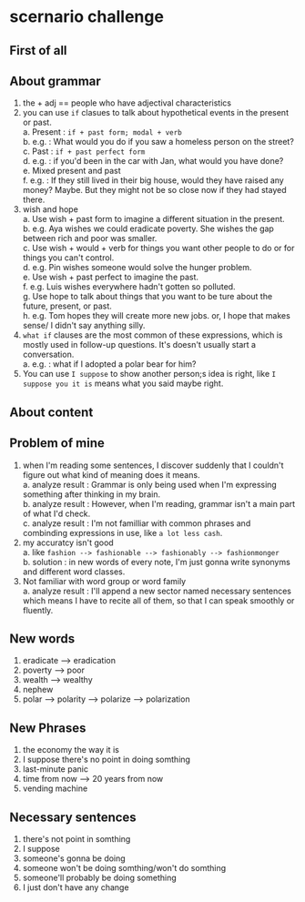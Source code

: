 # scernario challenge

## First of all

## About grammar

1. the + adj == people who have adjectival characteristics
2. you can use `if` clasues to talk about hypothetical events in the present or past.  
    a. Present : `if + past form; modal + verb`  
    b. e.g. : What would you do if you saw a homeless person on the street?  
    c. Past : `if + past perfect form`  
    d. e.g. : if you'd been in the car with Jan, what would you have done?  
    e. Mixed present and past  
    f. e.g. : If they still lived in their big house, would they have raised any money? Maybe. But they might not be so close now if they had stayed there.  
3. wish and hope  
    a. Use wish + past form to imagine a different situation in the present.  
    b. e.g. Aya wishes we could eradicate poverty. She wishes the gap between rich and poor was smaller.  
    c. Use wish + would + verb for things you want other people to do or for things you can't control.  
    d. e.g. Pin wishes someone would solve the hunger problem.  
    e. Use wish + past perfect to imagine the past.  
    f. e.g. Luis wishes everywhere hadn't gotten so polluted.  
    g. Use hope to talk about things that you want to be ture about the future, present, or past.  
    h. e.g. Tom hopes they will create more new jobs. or, I hope that makes sense/ I didn't say anything silly.  
4. `what if` clauses are the most common of these expressions, which is mostly used in follow-up questions. It's doesn't usually start a conversation.  
    a. e.g. : what if I adopted a polar bear for him?  
5. You can use `I suppose` to show another person;s idea is right, like `I suppose you it is` means what you said maybe right.  

## About content

## Problem of mine  

1. when I'm reading some sentences, I discover suddenly that I couldn't figure out what kind of meaning does it means.  
    a. analyze result : Grammar is only being used when I'm expressing something after thinking in my brain.  
    b. analyze result : However, when I'm reading, grammar isn't a main part of what I'd check.  
    c. analyze result : I'm not familliar with common phrases and combinding expressions in use, like `a lot less cash`.  
2. my accuratcy isn't good  
    a. like `fashion --> fashionable --> fashionably --> fashionmonger`  
    b. solution : in new words of every note, I'm just gonna write synonyms and different word classes.  
3. Not familiar with word group or word family  
    a. analyze result : I'll append a new sector named necessary sentences which means I have to recite all of them, so that I can speak smoothly or fluently.  

## New words

1. eradicate --> eradication
2. poverty --> poor
3. wealth --> wealthy
4. nephew
5. polar --> polarity --> polarize --> polarization

## New Phrases

1. the economy the way it is
2. I suppose there's no point in doing somthing
3. last-minute panic
4. time from now --> 20 years from now
5. vending machine

## Necessary sentences

1. there's not point in somthing
2. I suppose
3. someone's gonna be doing
4. someone won't be doing somthing/won't do somthing
5. someone'll probably be doing something
6. I just don't have any change
